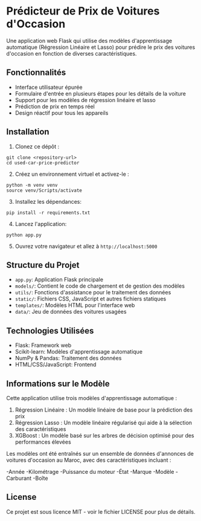 # Prédicteur de Prix de Voitures d'Occasion

Une application web Flask qui utilise des modèles d'apprentissage automatique (Régression Linéaire et Lasso) pour prédire le prix des voitures d'occasion en fonction de diverses caractéristiques.


## Fonctionnalités

- Interface utilisateur épurée
- Formulaire d'entrée en plusieurs étapes pour les détails de la voiture
- Support pour les modèles de régression linéaire et lasso
- Prédiction de prix en temps réel
- Design réactif pour tous les appareils

## Installation

1. Clonez ce dépôt :
```
git clone <repository-url>
cd used-car-price-predictor
```

2. Créez un environnement virtuel et activez-le :
```
python -m venv venv
source venv/Scripts/activate
```

3. Installez les dépendances:
```
pip install -r requirements.txt
```

4. Lancez l'application:
```
python app.py
```

5. Ouvrez votre navigateur et allez à `http://localhost:5000`

## Structure du Projet

- `app.py`: Application Flask principale
- `models/`: Contient le code de chargement et de gestion des modèles
- `utils/`: Fonctions d'assistance pour le traitement des données
- `static/`: Fichiers CSS, JavaScript et autres fichiers statiques
- `templates/`: Modèles HTML pour l'interface web
- `data/`: Jeu de données des voitures usagées

## Technologies Utilisées

- Flask: Framework web
- Scikit-learn: Modèles d'apprentissage automatique
- NumPy & Pandas: Traitement des données
- HTML/CSS/JavaScript: Frontend

## Informations sur le Modèle

Cette application utilise trois modèles d'apprentissage automatique :

1. Régression Linéaire : Un modèle linéaire de base pour la prédiction des prix
2. Régression Lasso : Un modèle linéaire régularisé qui aide à la sélection des caractéristiques
3. XGBoost : Un modèle basé sur les arbres de décision optimisé pour des performances élevées

Les modèles ont été entraînés sur un ensemble de données d'annonces de voitures d'occasion au Maroc, avec des caractéristiques incluant :

-Année
-Kilométrage
-Puissance du moteur
-État
-Marque
-Modèle
-Carburant
-Boîte 

## License

Ce projet est sous licence MIT - voir le fichier LICENSE pour plus de détails.